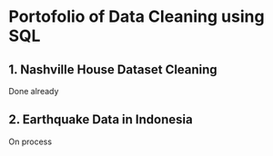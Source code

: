 # Portofolio of Data Cleaning using SQL

## 1. Nashville House Dataset Cleaning

Done already

## 2. Earthquake Data in Indonesia

On process
